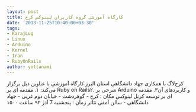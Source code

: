 ```yaml
---
layout: post
title: کارگاه آموزشی گروه کاربران لینوکس کرج
date: '2013-11-25T10:40:00+03:30'
tags:
- KarajLug
- Linux
- Arduino
- Kernel
- Iran
- RubyOnRails
author: yottanami
---
```

کرج‌لاگ با همکاری جهاد دانشگاهی استان البرز کارگاه آموزشی با عناوین ذیل برگزار می‌کند:
۱. مقدمه ای بر Ruby on Rails۲. شرحی بر Arduino و کاربردهای آن۳. مقدمه ای بر توسعه کرنل لینوکس
مکان : کرج - گوهردشت - خیابان دوم غربی - جهاد‌ دانشگاهی - سالن آمفی تئاتر زمان : پنجشنبه 7 آذز ۹۲ ساعت ۱۵۰۰
